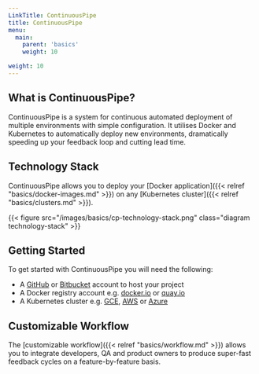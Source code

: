 ```yaml
---
LinkTitle: ContinuousPipe
title: ContinuousPipe
menu:
  main:
    parent: 'basics'
    weight: 10

weight: 10
---
```


## What is ContinuousPipe?

ContinuousPipe is a system for continuous automated deployment of multiple environments with simple configuration. It utilises Docker and Kubernetes to automatically deploy new environments, dramatically speeding up your feedback loop and cutting lead time.

## Technology Stack

ContinuousPipe allows you to deploy your [Docker application]({{< relref "basics/docker-images.md" >}}) on any [Kubernetes cluster]({{< relref "basics/clusters.md" >}}).

{{< figure src="/images/basics/cp-technology-stack.png" class="diagram technology-stack" >}}

## Getting Started

To get started with ContinuousPipe you will need the following:

- A [GitHub](https://github.com/) or [Bitbucket](https://bitbucket.org/) account to host your project
- A Docker registry account e.g. [docker.io](https://docker.io) or [quay.io](https://quay.io)
- A Kubernetes cluster e.g. [GCE](https://cloud.google.com/container-engine/), [AWS](https://aws.amazon.com/) or [Azure](https://azure.microsoft.com/en-au/)

## Customizable Workflow

The [customizable workflow]({{< relref "basics/workflow.md" >}}) allows you to integrate developers, QA and product owners to produce super-fast feedback cycles on a feature-by-feature basis.
